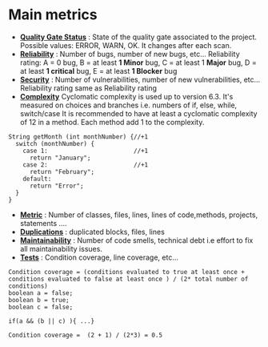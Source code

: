 # Main metrics

- <u>**Quality Gate Status**</u> : State of the quality gate associated to the project. Possible values: ERROR, WARN, OK. It changes after each scan. 
- <u>**Reliability**</u> : Number of bugs, number of new bugs, etc... Reliability rating: A = 0 bug, B = at least **1 Minor** bug,
   C = at least 1 **Major** bug, D = at least **1 critical** bug, E = at least **1 Blocker** bug
- <u>**Security**</u> : Number of vulnerabilities, number of new vulnerabilities, etc... Reliability rating same as Reliability rating
- <u>**Complexity**</u> Cyclomatic complexity is used up to version 6.3. 
It's measured on choices and branches i.e. numbers of if, else, while, switch/case
It is recommended to have at least a cyclomatic complexity of 12 in a method. Each method add 1 to the complexity.

```
String getMonth (int monthNumber) {//+1            
  switch (monthNumber) {                                
    case 1:                        //+1                 
      return "January";                                   
    case 2:                        //+1                    
      return "February";                                                                   
    default:                                           
      return "Error";                                 
  }                                                                        
}                                                                  
``` 

- <u>**Metric**</u> : Number of classes, files, lines, lines of code,methods, projects, statements ....
- <u>**Duplications**</u> : duplicated blocks, files, lines
- <u>**Maintainability**</u> : Number of code smells, technical debt i.e effort to fix all maintainability issues.
- <u>**Tests**</u> : Condition coverage, line coverage, etc...

```
Condition coverage = (conditions evaluated to true at least once + conditions evaluated to false at least once ) / (2* total number of conditions)
boolean a = false;
boolean b = true;
boolean c = false;

if(a && (b || c) ){ ...}

Condition coverage =  (2 + 1) / (2*3) = 0.5 
``` 
